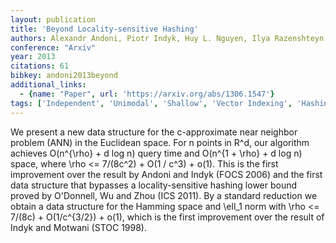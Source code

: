 ```yaml
---
layout: publication
title: 'Beyond Locality-sensitive Hashing'
authors: Alexandr Andoni, Piotr Indyk, Huy L. Nguyen, Ilya Razenshteyn
conference: "Arxiv"
year: 2013
citations: 61
bibkey: andoni2013beyond
additional_links:
  - {name: "Paper", url: 'https://arxiv.org/abs/1306.1547'}
tags: ['Independent', 'Unimodal', 'Shallow', 'Vector Indexing', 'Hashing']
---
```

We present a new data structure for the c-approximate near neighbor problem
(ANN) in the Euclidean space. For n points in R^d, our algorithm achieves
O(n^\{\rho\} + d log n) query time and O(n^\{1 + \rho\} + d log n) space, where
\rho <= 7/(8c^2) + O(1 / c^3) + o(1). This is the first improvement over the
result by Andoni and Indyk (FOCS 2006) and the first data structure that
bypasses a locality-sensitive hashing lower bound proved by O'Donnell, Wu and
Zhou (ICS 2011). By a standard reduction we obtain a data structure for the
Hamming space and \ell_1 norm with \rho <= 7/(8c) + O(1/c^\{3/2\}) + o(1), which
is the first improvement over the result of Indyk and Motwani (STOC 1998).
